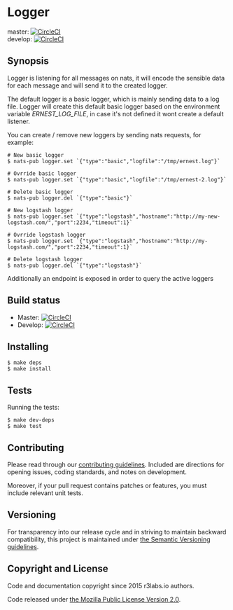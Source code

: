 # Logger

master:  [![CircleCI](https://circleci.com/gh/ernestio/logger/tree/master.svg?style=shield)](https://circleci.com/gh/ernestio/logger/tree/master)  
develop: [![CircleCI](https://circleci.com/gh/ernestio/logger/tree/develop.svg?style=shield)](https://circleci.com/gh/ernestio/logger/tree/develop)

## Synopsis

Logger is listening for all messages on nats, it will encode the sensible data for each message and will send it to the created logger.

The default logger is a basic logger, which is mainly sending data to a log file. Logger will create this default basic logger based on the environment variable *ERNEST_LOG_FILE*, in case it's not defined it wont create a default listener.

You can create / remove new loggers by sending nats requests, for example:
```
# New basic logger
$ nats-pub logger.set `{"type":"basic","logfile":"/tmp/ernest.log"}`

# Ovrride basic logger
$ nats-pub logger.set `{"type":"basic","logfile":"/tmp/ernest-2.log"}`

# Delete basic logger
$ nats-pub logger.del `{"type":"basic"}`
```

```
# New logstash logger
$ nats-pub logger.set `{"type":"logstash","hostname":"http://my-new-logstash.com/","port":2234,"timeout":1}`

# Ovrride logstash logger
$ nats-pub logger.set `{"type":"logstash","hostname":"http://my-logstash.com/","port":2234,"timeout":1}`

# Delete logstash logger
$ nats-pub logger.del `{"type":"logstash"}`
```

Additionally an endpoint is exposed in order to query the active loggers


## Build status

* Master: [![CircleCI](https://circleci.com/gh/ernestio/logger/tree/master.svg?style=svg)](https://circleci.com/gh/ernestio/logger/tree/master)
* Develop: [![CircleCI](https://circleci.com/gh/ernestio/logger/tree/develop.svg?style=svg)](https://circleci.com/gh/ernestio/logger/tree/develop)


## Installing

```
$ make deps
$ make install
```

## Tests

Running the tests:
```
$ make dev-deps
$ make test
```

## Contributing

Please read through our
[contributing guidelines](CONTRIBUTING.md).
Included are directions for opening issues, coding standards, and notes on
development.

Moreover, if your pull request contains patches or features, you must include
relevant unit tests.

## Versioning

For transparency into our release cycle and in striving to maintain backward
compatibility, this project is maintained under [the Semantic Versioning guidelines](http://semver.org/).

## Copyright and License

Code and documentation copyright since 2015 r3labs.io authors.

Code released under
[the Mozilla Public License Version 2.0](LICENSE).
